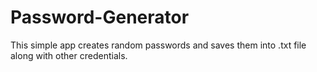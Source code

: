 # Password-Generator
This simple app creates random passwords and saves them into .txt file along with other credentials.
